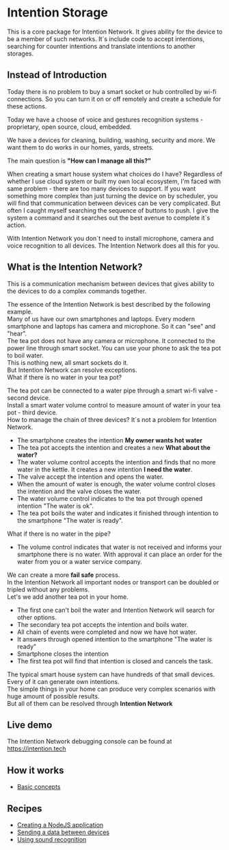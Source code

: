 # Intention Storage
This is a core package for Intention Network. It gives ability for the device
to be a member of such networks.
It`s include code to accept intentions, searching for counter intentions and translate
intentions to another storages. 

## Instead of Introduction
Today there is no problem to buy a smart socket or hub controlled by wi-fi connections.
So you can turn it on or off remotely and create a schedule for these actions.

Today we have a choose of voice and gestures recognition systems - proprietary, 
open source, cloud, embedded.

We have a devices for cleaning, building, washing, security and more.
We want them to do works in our homes, yards, streets.

The main question is **"How can I manage all this?"**

When creating a smart house system what choices do I have?
Regardless of whether I use cloud system or built my own local ecosystem,
I'm faced with same problem - there are too many devices to support. 
If you want something more complex than just turning the device on by 
scheduler, you will find that communication between devices can be 
very complicated.
But often I caught myself searching the sequence of buttons to push. I give the system a command and it searches out the best
avenue to complete it`s action.

With Intention Network you don`t need to install microphone, camera and voice recognition to all devices.
The Intention Network does all this for you.

## What is the Intention Network?
This is a communication mechanism between devices that gives ability to the devices to do a complex commands together. 
 
The essence of the Intention Network is best described by the following example.  
Many of us have our own smartphones and laptops. Every modern smartphone and laptops has camera and microphone.
So it can "see" and "hear".   
The tea pot does not have any camera or microphone. 
It connected to the power line through smart socket. 
You can use your phone to ask the tea pot to boil water.    
This is nothing new, all smart sockets do it.     
But Intention Network can resolve exceptions.   
What if there is no water in your tea pot?  

The tea pot can be connected to a water pipe through a smart wi-fi valve - second device.      
Install a smart water volume control to measure amount of water in your tea pot - third device.  
How to manage the chain of three devices? It`s not a problem for Intention Network.
* The smartphone creates the intention **My owner wants hot water**
* The tea pot accepts the intention and creates a new **What about the water?**
* The water volume control accepts the intention and finds that no more water in the kettle.
It creates a new intention **I need the water**.
* The valve accept the intention and opens the water. 
* When the amount of water is enough, the water volume control closes the intention and the valve closes the water.
* The water volume control indicates to the tea pot through opened intention "The water is ok".
* The tea pot boils the water and indicates it finished through intention to the smartphone "The water is ready".

What if there is no water in the pipe?

* The volume control indicates that water is not received and informs your smartphone there is no water. 
With approval it can place an order for the water from you or a water service company.
   
We can create a more **fail safe** process.   
In the Intention Network all important nodes or transport can be doubled or tripled
without any problems.   
Let's we add another tea pot in your home. 

* The first one can't boil the water and Intention Network will search for other options.
* The secondary tea pot accepts the intention and boils water.
* All chain of events were completed and now we have hot water.
* It answers through opened intention to the smartphone "The water is ready"
* Smartphone closes the intention
* The first tea pot will find that intention is closed and cancels the task.
 
The typical smart house system can have hundreds of that small devices. Every of it can generate own intentions.     
The simple things in your home can produce very complex scenarios with huge amount of possible results.  
But all of them can be resolved through **Intention Network**

## Live demo
The Intention Network debugging console can be found at https://intention.tech

## How it works
 + [Basic concepts](docs/basic-concepts.md)

## Recipes
+ [Creating a NodeJS application](docs/recipes/creating-nodejs-application.md)
+ [Sending a data between devices](docs/recipes/sending-data-between-devices.md)
+ [Using sound recognition](docs/recipes/using-sound-recognition.md)